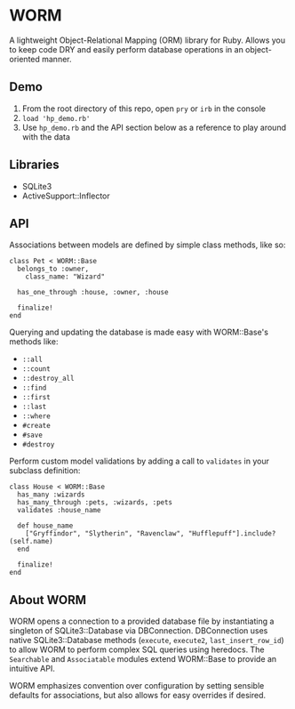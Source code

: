 # WORM
A lightweight Object-Relational Mapping (ORM) library for Ruby. Allows you to keep code DRY and easily perform database operations in an object-oriented manner.

## Demo
1. From the root directory of this repo, open `pry` or `irb` in the console
2. `load 'hp_demo.rb'`
3. Use `hp_demo.rb` and the API section below as a reference to play around with the data

## Libraries
* SQLite3
* ActiveSupport::Inflector

## API
Associations between models are defined by simple class methods, like so:
```
class Pet < WORM::Base
  belongs_to :owner,
    class_name: "Wizard"

  has_one_through :house, :owner, :house

  finalize!
end
```

Querying and updating the database is made easy with WORM::Base's methods like:
* `::all`
* `::count`
* `::destroy_all`
* `::find`
* `::first`
* `::last`
* `::where`
* `#create`
* `#save`
* `#destroy`

Perform custom model validations by adding a call to `validates` in your subclass definition:
```
class House < WORM::Base
  has_many :wizards
  has_many_through :pets, :wizards, :pets
  validates :house_name

  def house_name
    ["Gryffindor", "Slytherin", "Ravenclaw", "Hufflepuff"].include?(self.name)
  end

  finalize!
end
```


## About WORM
WORM opens a connection to a provided database file by instantiating a singleton of SQLite3::Database via DBConnection. DBConnection uses native SQLite3::Database methods (`execute`, `execute2`, `last_insert_row_id`) to allow WORM to perform complex SQL queries using heredocs. The `Searchable` and `Associatable` modules extend WORM::Base to provide an intuitive API.

WORM emphasizes convention over configuration by setting sensible defaults for associations, but also allows for easy overrides if desired.
